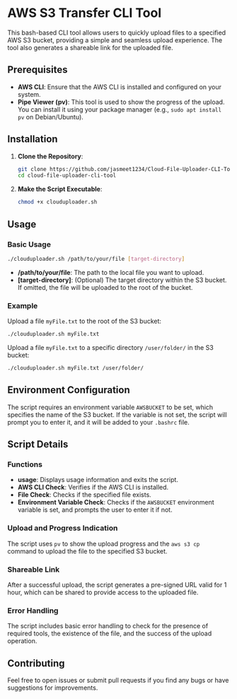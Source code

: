 # AWS S3 Transfer CLI Tool

This bash-based CLI tool allows users to quickly upload files to a specified AWS S3 bucket, providing a simple and seamless upload experience. The tool also generates a shareable link for the uploaded file.

## Prerequisites

- **AWS CLI**: Ensure that the AWS CLI is installed and configured on your system.
- **Pipe Viewer (pv)**: This tool is used to show the progress of the upload. You can install it using your package manager (e.g., `sudo apt install pv` on Debian/Ubuntu).

## Installation

1. **Clone the Repository**:
    ```sh
    git clone https://github.com/jasmeet1234/Cloud-File-Uploader-CLI-Tool.git
    cd cloud-file-uploader-cli-tool
    ```

2. **Make the Script Executable**:
    ```sh
    chmod +x clouduploader.sh
    ```

## Usage

### Basic Usage

```sh
./clouduploader.sh /path/to/your/file [target-directory]
```

- **/path/to/your/file**: The path to the local file you want to upload.
- **[target-directory]**: (Optional) The target directory within the S3 bucket. If omitted, the file will be uploaded to the root of the bucket.

### Example

Upload a file `myFile.txt` to the root of the S3 bucket:

```sh
./clouduploader.sh myFile.txt
```

Upload a file `myFile.txt` to a specific directory `/user/folder/` in the S3 bucket:

```sh
./clouduploader.sh myFile.txt /user/folder/
```

## Environment Configuration

The script requires an environment variable `AWSBUCKET` to be set, which specifies the name of the S3 bucket. If the variable is not set, the script will prompt you to enter it, and it will be added to your `.bashrc` file.

## Script Details

### Functions

- **usage**: Displays usage information and exits the script.
- **AWS CLI Check**: Verifies if the AWS CLI is installed.
- **File Check**: Checks if the specified file exists.
- **Environment Variable Check**: Checks if the `AWSBUCKET` environment variable is set, and prompts the user to enter it if not.

### Upload and Progress Indication

The script uses `pv` to show the upload progress and the `aws s3 cp` command to upload the file to the specified S3 bucket.

### Shareable Link

After a successful upload, the script generates a pre-signed URL valid for 1 hour, which can be shared to provide access to the uploaded file.

### Error Handling

The script includes basic error handling to check for the presence of required tools, the existence of the file, and the success of the upload operation.

## Contributing

Feel free to open issues or submit pull requests if you find any bugs or have suggestions for improvements.
